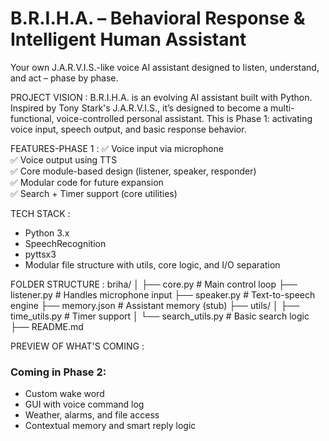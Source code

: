# B.R.I.H.A. – Behavioral Response & Intelligent Human Assistant
Your own J.A.R.V.I.S.-like voice AI assistant designed to listen, understand, and act – phase by phase.

PROJECT VISION :
B.R.I.H.A. is an evolving AI assistant built with Python. Inspired by Tony Stark's J.A.R.V.I.S., it’s designed to become a multi-functional, voice-controlled personal assistant. This is Phase 1: activating voice input, speech output, and basic response behavior.

FEATURES-PHASE 1 :
✅ Voice input via microphone  
✅ Voice output using TTS  
✅ Core module-based design (listener, speaker, responder)  
✅ Modular code for future expansion  
✅ Search + Timer support (core utilities)

TECH STACK :
- Python 3.x
- SpeechRecognition
- pyttsx3
- Modular file structure with utils, core logic, and I/O separation

FOLDER STRUCTURE :
briha/
│
├── core.py                 # Main control loop
├── listener.py            # Handles microphone input
├── speaker.py             # Text-to-speech engine
├── memory.json            # Assistant memory (stub)
├── utils/
│   ├── time_utils.py      # Timer support
│   └── search_utils.py    # Basic search logic
├── README.md

PREVIEW OF WHAT'S COMING :
### Coming in Phase 2:
- Custom wake word
- GUI with voice command log
- Weather, alarms, and file access
- Contextual memory and smart reply logic
